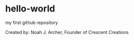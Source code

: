 # hello-world
my first github repository

Created by: Noah J. Archer, Founder of Crescent Creations
